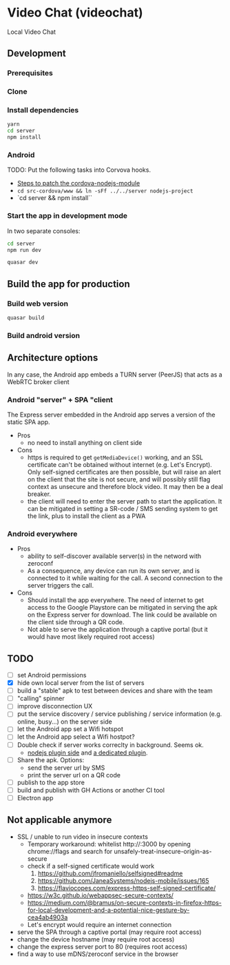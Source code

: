 # Video Chat (videochat)

Local Video Chat

## Development

### Prerequisites

### Clone

### Install dependencies

```bash
yarn
cd server
npm install
```

### Android

TODO: Put the following tasks into Corvova hooks.

- [Steps to patch the cordova-nodejs-module](https://github.com/JaneaSystems/nodejs-mobile/issues/239)
- `cd src-cordova/www && ln -sFf ../../server nodejs-project`
- `cd server && npm install``

### Start the app in development mode

In two separate consoles:

```bash
cd server
npm run dev
```

```bash
quasar dev
```

## Build the app for production

### Build web version

```bash
quasar build
```

<!-- ### Copy web version to the Express server

```bash
cp -R dist src-cordova/www/client`
``` -->

### Build android version

## Architecture options

In any case, the Android app embeds a TURN server (PeerJS) that acts as a WebRTC broker client

### Android "server" + SPA "client

The Express server embedded in the Android app serves a version of the static SPA app.

- Pros
  - no need to install anything on client side
- Cons
  - https is required to get `getMediaDevice()` working, and an SSL certificate can't be obtained without internet (e.g. Let's Encrypt). Only self-signed certificates are then possible, but will raise an alert on the client that the site is not secure, and will possibly still flag context as unsecure and therefore block video. It may then be a deal breaker.
  - the client will need to enter the server path to start the application. It can be mitigated in setting a SR-code / SMS sending system to get the link, plus to install the client as a PWA

### Android everywhere

- Pros
  - ability to self-discover available server(s) in the netword with zeroconf
  - As a consequence, any device can run its own server, and is connected to it while waiting for the call. A second connection to the server triggers the call.
- Cons
  - Should install the app everywhere. The need of internet to get access to the Google Playstore can be mitigated in serving the apk on the Express server for download. The link could be available on the client side through a QR code.
  - Not able to serve the application through a captive portal (but it would have most likely required root access)

## TODO

- [ ] set Android permissions
- [x] hide own local server from the list of servers
- [ ] build a "stable" apk to test between devices and share with the team
- [ ] "calling" spinner
- [ ] improve disconnection UX
- [ ] put the service discovery / service publishing / service information (e.g. online, busy...) on the server side
- [ ] let the Android app set a Wifi hotspot
- [ ] let the Android app select a Wifi hostpot?
- [ ] Double check if server works correclty in background. Seems ok.
  - [nodejs plugin side](https://github.com/JaneaSystems/nodejs-mobile/issues/104) and [a dedicated plugin](https://github.com/katzer/cordova-plugin-background-mode).
- [ ] Share the apk. Options:
  - send the server url by SMS
  - print the server url on a QR code
- [ ] publish to the app store
- [ ] build and publish with GH Actions or another CI tool
- [ ] Electron app

## Not applicable anymore

- SSL / unable to run video in insecure contexts
  - Temporary workaround: whitelist http://<hostname>:3000 by opening chrome://flags and search for unsafely-treat-insecure-origin-as-secure
  - check if a self-signed certificate would work
    1. https://github.com/jfromaniello/selfsigned#readme
    2. https://github.com/JaneaSystems/nodejs-mobile/issues/165
    3. https://flaviocopes.com/express-https-self-signed-certificate/
  - https://w3c.github.io/webappsec-secure-contexts/
  - https://medium.com/@bramus/on-secure-contexts-in-firefox-https-for-local-development-and-a-potential-nice-gesture-by-cea4ab4903a
  - Let's encrypt would require an internet connection
- serve the SPA through a captive portal (may require root access)
- change the device hostname (may require root access)
- change the express server port to 80 (requires root access)
- find a way to use mDNS/zeroconf service in the browser
